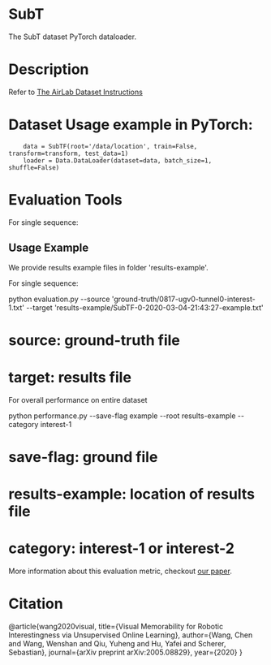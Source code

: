 # SubT

The SubT dataset PyTorch dataloader.

# Description

   Refer to [The AirLab Dataset Instructions](http://theairlab.org/dataset/interestingness)

# Dataset Usage example in PyTorch:

        data = SubTF(root='/data/location', train=False, transform=transform, test_data=1)
        loader = Data.DataLoader(dataset=data, batch_size=1, shuffle=False)

# Evaluation Tools

For single sequence:

## Usage Example

We provide results example files in folder 'results-example'.

For single sequence:

   python evaluation.py --source 'ground-truth/0817-ugv0-tunnel0-interest-1.txt' --target 'results-example/SubTF-0-2020-03-04-21:43:27-example.txt'
   # source: ground-truth file
   # target: results file

For overall performance on entire dataset

   python performance.py --save-flag example --root results-example --category interest-1
   # save-flag: ground file
   # results-example: location of results file
   # category: interest-1 or interest-2

More information about this evaluation metric, checkout [our paper](https://arxiv.org/pdf/2005.08829.pdf).


# Citation

   @article{wang2020visual,
      title={Visual Memorability for Robotic Interestingness via Unsupervised Online Learning},
      author={Wang, Chen and Wang, Wenshan and Qiu, Yuheng and Hu, Yafei and Scherer, Sebastian},
      journal={arXiv preprint arXiv:2005.08829},
      year={2020}
      }